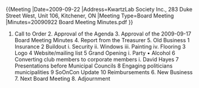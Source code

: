 {{Meeting
|Date=2009-09-22
|Address=KwartzLab Society Inc., 283 Duke Street West, Unit 106, Kitchener, ON
|Meeting Type=Board Meeting
|Minutes=20090922 Board Meeting Minutes.pdf
}}
1. Call to Order
   2. Approval of the Agenda
   3. Approval of the 2009-09-17 Board Meeting Minutes
   4. Report from the Treasurer
   5. Old Business
      1 Insurance
      2 Buildout
      i. Security
      ii. Windows
      iii. Painting
      iv. Flooring
      3 Logo
      4 Website/mailing list
      5 Grand Opening
      i. Party
      • Alcohol
      6 Converting club members to corporate members
      i. David Hayes
      7 Presentations before Municipal Councils
      8 Engaging politicians municipalities
      9 SoOnCon Update
      10 Reimbursements
   6. New Business
   7. Next Board Meeting
   8. Adjournment
